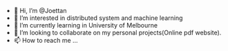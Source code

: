 - 👋 Hi, I’m @Joettan
- 👀 I’m interested in distributed system and machine learning
- 🌱 I’m currently learning in University of Melbourne
- 💞️ I’m looking to collaborate on my personal projects(Online pdf website).
- 📫 How to reach me ...

<!---
Joettan/Joettan is a ✨ special ✨ repository because its `README.md` (this file) appears on your GitHub profile.
You can click the Preview link to take a look at your changes.
--->
